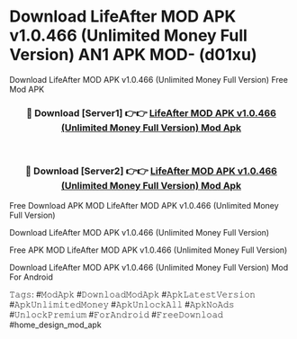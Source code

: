 # Download LifeAfter MOD APK v1.0.466 (Unlimited Money Full Version) AN1 APK MOD- (d01xu)
Download LifeAfter MOD APK v1.0.466 (Unlimited Money Full Version) Free Mod APK

<div align="center">
<h3>🔴 Download [Server1] 👉👉 <a href="https://apk-comot.site?title=LifeAfter_MOD_APK_v1.0.466_(Unlimited_Money_Full_Version)">LifeAfter MOD APK v1.0.466 (Unlimited Money Full Version) Mod Apk</a></h3><br>

<h3>🔴 Download [Server2] 👉👉 <a href="https://apk-comot.site?title=LifeAfter_MOD_APK_v1.0.466_(Unlimited_Money_Full_Version)">LifeAfter MOD APK v1.0.466 (Unlimited Money Full Version) Mod Apk</a></h3>
</div>


Free Download APK MOD LifeAfter MOD APK v1.0.466 (Unlimited Money Full Version)

Download LifeAfter MOD APK v1.0.466 (Unlimited Money Full Version) 

Free APK MOD LifeAfter MOD APK v1.0.466 (Unlimited Money Full Version) 

Download LifeAfter MOD APK v1.0.466 (Unlimited Money Full Version) Mod For Android

𝚃𝚊𝚐𝚜: #𝙼𝚘𝚍𝙰𝚙𝚔 #𝙳𝚘𝚠𝚗𝚕𝚘𝚊𝚍𝙼𝚘𝚍𝙰𝚙𝚔 #𝙰𝚙𝚔𝙻𝚊𝚝𝚎𝚜𝚝𝚅𝚎𝚛𝚜𝚒𝚘𝚗 #𝙰𝚙𝚔𝚄𝚗𝚕𝚒𝚖𝚒𝚝𝚎𝚍𝙼𝚘𝚗𝚎𝚢 #𝙰𝚙𝚔𝚄𝚗𝚕𝚘𝚌𝚔𝙰𝚕𝚕 #𝙰𝚙𝚔𝙽𝚘𝙰𝚍𝚜 #𝚄𝚗𝚕𝚘𝚌𝚔𝙿𝚛𝚎𝚖𝚒𝚞𝚖 #𝙵𝚘𝚛𝙰𝚗𝚍𝚛𝚘𝚒𝚍 #𝙵𝚛𝚎𝚎𝙳𝚘𝚠𝚗𝚕𝚘𝚊𝚍 #home_design_mod_apk